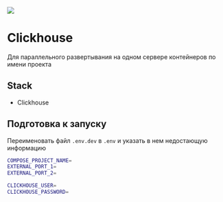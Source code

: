 ![](https://img.shields.io/github/license/Naavlad/clickhouse_container)
# Clickhouse
Для параллельного развертывания на одном сервере контейнеров по имени проекта

## Stack
- Clickhouse

## Подготовка к запуску

Переименовать файл ```.env.dev``` в ```.env``` и указать в нем недостающую информацию

```bash
COMPOSE_PROJECT_NAME=
EXTERNAL_PORT_1=
EXTERNAL_PORT_2=

CLICKHOUSE_USER=
CLICKHOUSE_PASSWORD=
```
